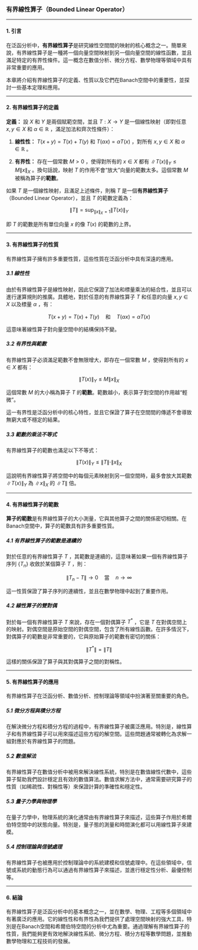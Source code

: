 ### 有界線性算子（Bounded Linear Operator）

---

#### 1. 引言

在泛函分析中，**有界線性算子**是研究線性空間間的映射的核心概念之一。簡單來說，有界線性算子是一種將一個向量空間映射到另一個向量空間的線性函數，並且滿足特定的有界性條件。這一概念在數值分析、微分方程、數學物理等領域中具有非常重要的應用。

本章將介紹有界線性算子的定義、性質以及它們在Banach空間中的重要性，並探討一些基本定理和應用。

---

#### 2. 有界線性算子的定義

**定義：** 設  $`X`$  和  $`Y`$  是兩個賦範空間，並且  $`T: X \to Y`$  是一個線性映射（即對任意  $`x, y \in X`$  和  $`\alpha \in \mathbb{R}`$ ，滿足加法和齊次性條件）：

1. **線性性：**  $`T(x + y) = T(x) + T(y)`$  和  $`T(\alpha x) = \alpha T(x)`$ ，對所有  $`x, y \in X`$  和  $`\alpha \in \mathbb{R}`$ 。

2. **有界性：** 存在一個常數  $`M > 0`$ ，使得對所有的  $`x \in X`$  都有  $`\| T(x) \|_Y \leq M \| x \|_X`$ 。換句話說，映射  $`T`$  的作用不會“放大”向量的範數太多。這個常數  $`M`$  被稱為算子的**範數**。

如果  $`T`$  是一個線性映射，且滿足上述條件，則稱  $`T`$  是一個**有界線性算子**（Bounded Linear Operator），並且  $`T`$  的範數定義為：

```math
\| T \| = \sup_{\| x \|_X = 1} \| T(x) \|_Y
```

即 $`T`$  的範數是所有單位向量  $`x`$  的像  $`T(x)`$  的範數的上界。

---

#### 3. 有界線性算子的性質

有界線性算子擁有許多重要性質，這些性質在泛函分析中具有深遠的應用。

##### 3.1 線性性

由於有界線性算子是線性映射，因此它保證了加法和標量乘法的結合性，並且可以進行運算規則的推廣。具體地，對於任意的有界線性算子  $`T`$  和任意的向量  $`x, y \in X`$  以及標量  $`\alpha`$ ，有：

```math
T(x + y) = T(x) + T(y) \quad \text{和} \quad T(\alpha x) = \alpha T(x)
```

這意味著線性算子對向量空間中的結構保持不變。

##### 3.2 有界性與範數

有界線性算子必須滿足範數不會無限增大，即存在一個常數  $`M`$ ，使得對所有的  $`x \in X`$  都有：

```math
\| T(x) \|_Y \leq M \| x \|_X
```

這個常數  $`M`$  的大小稱為算子  $`T`$  的**範數**。範數越小，表示算子對空間的作用越“輕微”。

這一有界性是泛函分析中的核心特性，並且它保證了算子在空間間的傳遞不會導致無窮大或不穩定的結果。

##### 3.3 範數的乘法不等式

有界線性算子的範數也滿足以下不等式：

```math
\| T(x) \|_Y \leq \| T \| \cdot \| x \|_X
```

這說明有界線性算子將空間中的每個元素映射到另一個空間時，最多會放大其範數  $`\| T(x) \|_Y`$  為  $`\| x \|_X`$  的  $`\| T \|`$  倍。

---

#### 4. 有界線性算子的範數

**算子的範數**是有界線性算子的大小測量，它與其他算子之間的關係密切相關。在Banach空間中，算子的範數具有許多重要性質。

##### 4.1 有界線性算子的範數是連續的

對於任意的有界線性算子  $`T`$ ，其範數是連續的，這意味著如果一個有界線性算子序列  $`\{ T_n \}`$  收斂於某個算子  $`T`$ ，則：

```math
\| T_n - T \| \to 0 \quad \text{當} \quad n \to \infty
```

這一性質保證了算子序列的連續性，並且在數學物理中起到了重要作用。

##### 4.2 線性算子的雙對偶

對於每一個有界線性算子  $`T`$  來說，存在一個對偶算子  $`T^*`$ ，它是  $`T`$  在對偶空間上的映射。對偶空間是原始空間的對偶空間，包含了所有線性函數。在許多情況下，對偶算子的範數是非常重要的，它與原始算子的範數有密切的關係：

```math
\| T^* \| = \| T \|
```

這樣的關係保證了算子與其對偶算子之間的對稱性。

---

#### 5. 有界線性算子的應用

有界線性算子在泛函分析、數值分析、控制理論等領域中扮演著至關重要的角色。

##### 5.1 微分方程與積分方程

在解決微分方程和積分方程的過程中，有界線性算子被廣泛應用。特別是，線性算子和有界線性算子可以用來描述這些方程的解空間。這些問題通常被轉化為求解一組對應於有界線性算子的問題。

##### 5.2 數值解法

有界線性算子在數值分析中被用來解決線性系統，特別是在數值線性代數中，這些算子幫助我們設計穩定且有效的數值算法。數值求解方法中，通常需要研究算子的性質（如稀疏性、對稱性等）來保證計算的準確性和穩定性。

##### 5.3 量子力學與物理學

在量子力學中，物理系統的演化通常由有界線性算子來描述，這些算子作用於希爾伯特空間中的狀態向量。特別是，量子態的測量和時間演化都可以用線性算子來建模。

##### 5.4 控制理論與信號處理

有界線性算子也被應用於控制理論中的系統建模和信號處理中。在這些領域中，信號或系統的動態行為可以通過有界線性算子來描述，並進行穩定性分析、最優控制等。

---

#### 6. 結論

有界線性算子是泛函分析中的基本概念之一，並在數學、物理、工程等多個領域中有著廣泛的應用。它的線性性和有界性為我們提供了處理空間映射的強大工具，特別是在Banach空間和希爾伯特空間的分析中尤為重要。通過理解有界線性算子的性質，我們能夠更有效地解決線性系統、微分方程、積分方程等數學問題，並推動數學物理和工程技術的發展。